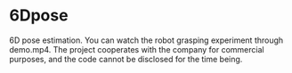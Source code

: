 # 6Dpose
6D pose estimation.
You can watch the robot grasping experiment through demo.mp4.
The project cooperates with the company for commercial purposes, and the code cannot be disclosed for the time being.
